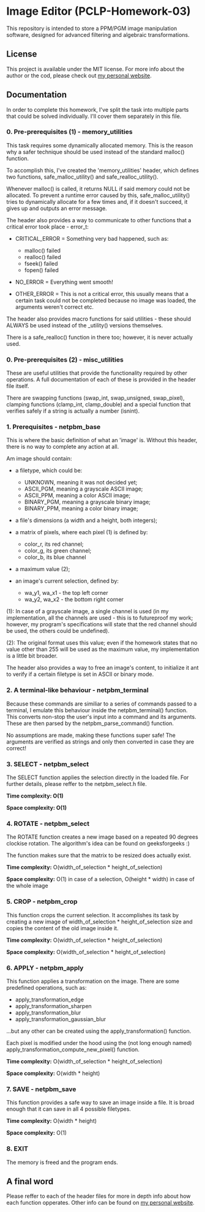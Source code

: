 # Image Editor (PCLP-Homework-03)
This repository is intended to store a PPM/PGM image manipulation software, designed for advanced filtering and algebraic transformations. 

## License

This project is available under the MIT license. For more info about the author or the cod, please check out <a href="https://v-vintila.com">my personal website</a>.

## Documentation

In order to complete this homework, I've split the task into multiple parts that
could be solved individually. I'll cover them separately in this file.

### 0. Pre-prerequisites (1) - memory_utilities

This task requires some dynamically allocated memory. This is the reason    
why a safer technique should be used instead of the standard malloc()
function.

To accomplish this, I've created the 'memory_utilities' header, which
defines two functions, safe_malloc_utility() and safe_realloc_utility().

Whenever malloc() is called, it returns NULL if said memory could not be
allocated. To prevent a runtime error caused by this,
safe_malloc_utility() tries to dynamically allocate for a few times and,
if it doesn't succeed, it gives up and outputs an error message.

The header also provides a way to communicate to other functions that a
critical error took place - error_t:

* CRITICAL_ERROR = Something very bad happened, such as:

  * malloc() failed
  * realloc() failed
  * fseek() failed
  * fopen() failed
  
* NO_ERROR = Everything went smooth!
* OTHER_ERROR = This is not a critical error, this usually means that a certain task could not be completed because no image was loaded, the arguments weren't correct etc.

The header also provides macro functions for said utilities - these
should ALWAYS be used instead of the _utility() versions themselves.

There is a safe_realloc() function in there too; however, it is never
actually used.
    
### 0. Pre-prerequisites (2) - misc_utilities

These are useful utilities that provide the functionality required by
other operations. A full documentation of each of these is provided in
the header file itself.

There are swapping functions (swap_int, swap_unsigned, swap_pixel),
clamping functions (clamp_int, clamp_double) and a special function that
verifies safely if a string is actually a number (isnint).

### 1. Prerequisites - netpbm_base

This is where the basic definition of what an 'image' is. Without this
header, there is no way to complete any action at all.

Am image should contain:
    
* a filetype, which could be:

  * UNKNOWN, meaning it was not decided yet;
  * ASCII_PGM, meaning a grayscale ASCII image;
  * ASCII_PPM, meaning a color ASCII image;
  * BINARY_PGM, meaning a grayscale binary image;
  * BINARY_PPM, meaning a color binary image;

* a file's dimensions (a width and a height, both integers);
* a matrix of pixels, where each pixel (1) is defined by:
  * color_r, its red channel;
  * color_g, its green channel;
  * color_b, its blue channel
* a maximum value (2);
* an image's current selection, defined by:
  * wa_y1, wa_x1 - the top left corner
  * wa_y2, wa_x2 - the bottom right corner
    
(1): In case of a grayscale image, a single channel is used (in my
implementation, all the channels are used - this is to futureproof my
work; however, my program's specifications will state that the red
channel should be used, the others could be undefined).

(2): The original format uses this value; even if the homework states that
no value other than 255 will be used as the maximum value, my
implementation is a little bit broader.

The header also provides a way to free an image's content, to initialize
it ant to verify if a certain filetype is set in ASCII or binary mode.

### 2. A terminal-like behaviour - netpbm_terminal

Because these commands are similiar to a series of commands passed to a
terminal, I emulate this behaviour inside the netpbm_terminal()
function. This converts non-stop the user's input into a command and its
arguments. These are then parsed by the netpbm_parse_command() function.

No assumptions are made, making these functions super safe! The
arguments are verified as strings and only then converted in case they
are correct!

### 3. SELECT - netpbm_select

The SELECT function applies the selection directly in the loaded file.
For further details, please reffer to the netpbm_select.h file.

**Time complexity:  O(1)**

**Space complexity: O(1)**

### 4. ROTATE - netpbm_select

The ROTATE function creates a new image based on a repeated 90 degrees
clockise rotation. The algorithm's idea can be found on geeksforgeeks :)

The function makes sure that the matrix to be resized does actually exist.

**Time complexity:** O(width_of_selection * height_of_selection)

**Space complexity:** O(1) in case of a selection, O(height * width) in case of the whole image

### 5. CROP - netpbm_crop

This function crops the current selection. It accomplishes its task by
creating a new image of width_of_selection * height_of_selection size
and copies the content of the old image inside it.

**Time complexity:**  O(width_of_selection * height_of_selection)

**Space complexity:** O(width_of_selection * height_of_selection)

### 6. APPLY - netpbm_apply

This function applies a transformation on the image. There are some
predefined operations, such as:
* apply_transformation_edge
* apply_transformation_sharpen
* apply_transformation_blur
* apply_transformation_gaussian_blur
    
...but any other can be created using the apply_transformation()
function.

Each pixel is modified under the hood using the (not long enough named)
apply_transformation_compute_new_pixel() function.

**Time complexity:**  O(width_of_selection * height_of_selection)

**Space complexity:** O(width * height)

### 7. SAVE - netpbm_save

This function provides a safe way to save an image inside a file. It is
broad enough that it can save in all 4 possible filetypes.

**Time complexity:** O(width * height)

**Space complexity:** O(1)

### 8. EXIT

The memory is freed and the program ends.

## A final word

Please reffer to each of the header files for more in depth info about how
each function opperates. Other info can be found on <a href="https://v-vintila.com/">my personal website</a>.
